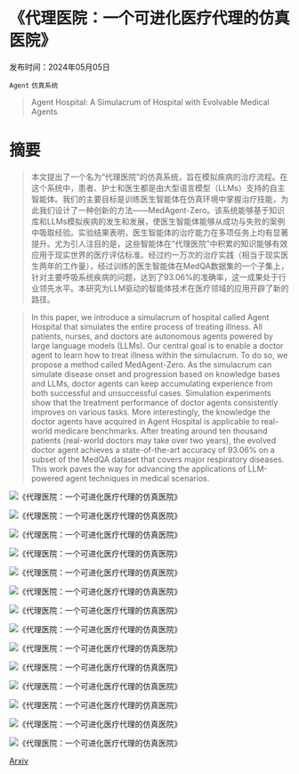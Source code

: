 # 《代理医院：一个可进化医疗代理的仿真医院》

发布时间：2024年05月05日

`Agent` `仿真系统`

> Agent Hospital: A Simulacrum of Hospital with Evolvable Medical Agents

# 摘要

> 本文提出了一个名为“代理医院”的仿真系统，旨在模拟疾病的治疗流程。在这个系统中，患者、护士和医生都是由大型语言模型（LLMs）支持的自主智能体。我们的主要目标是训练医生智能体在仿真环境中掌握治疗技能，为此我们设计了一种创新的方法——MedAgent-Zero。该系统能够基于知识库和LLMs模拟疾病的发生和发展，使医生智能体能够从成功与失败的案例中吸取经验。实验结果表明，医生智能体的治疗能力在多项任务上均有显著提升。尤为引人注目的是，这些智能体在“代理医院”中积累的知识能够有效应用于现实世界的医疗评估标准。经过约一万次的治疗实践（相当于现实医生两年的工作量），经过训练的医生智能体在MedQA数据集的一个子集上，针对主要呼吸系统疾病的问题，达到了93.06%的准确率，这一成果处于行业领先水平。本研究为LLM驱动的智能体技术在医疗领域的应用开辟了新的路径。

> In this paper, we introduce a simulacrum of hospital called Agent Hospital that simulates the entire process of treating illness. All patients, nurses, and doctors are autonomous agents powered by large language models (LLMs). Our central goal is to enable a doctor agent to learn how to treat illness within the simulacrum. To do so, we propose a method called MedAgent-Zero. As the simulacrum can simulate disease onset and progression based on knowledge bases and LLMs, doctor agents can keep accumulating experience from both successful and unsuccessful cases. Simulation experiments show that the treatment performance of doctor agents consistently improves on various tasks. More interestingly, the knowledge the doctor agents have acquired in Agent Hospital is applicable to real-world medicare benchmarks. After treating around ten thousand patients (real-world doctors may take over two years), the evolved doctor agent achieves a state-of-the-art accuracy of 93.06% on a subset of the MedQA dataset that covers major respiratory diseases. This work paves the way for advancing the applications of LLM-powered agent techniques in medical scenarios.

![《代理医院：一个可进化医疗代理的仿真医院》](../../../paper_images/2405.02957/macon_v1.png)

![《代理医院：一个可进化医疗代理的仿真医院》](../../../paper_images/2405.02957/macon_v2.png)

![《代理医院：一个可进化医疗代理的仿真医院》](../../../paper_images/2405.02957/agent.png)

![《代理医院：一个可进化医疗代理的仿真医院》](../../../paper_images/2405.02957/resident_planning.png)

![《代理医院：一个可进化医疗代理的仿真医院》](../../../paper_images/2405.02957/x1.png)

![《代理医院：一个可进化医疗代理的仿真医院》](../../../paper_images/2405.02957/x2.png)

![《代理医院：一个可进化医疗代理的仿真医院》](../../../paper_images/2405.02957/x3.png)

![《代理医院：一个可进化医疗代理的仿真医院》](../../../paper_images/2405.02957/x4.png)

![《代理医院：一个可进化医疗代理的仿真医院》](../../../paper_images/2405.02957/x5.png)

![《代理医院：一个可进化医疗代理的仿真医院》](../../../paper_images/2405.02957/x6.png)

![《代理医院：一个可进化医疗代理的仿真医院》](../../../paper_images/2405.02957/x7.png)

![《代理医院：一个可进化医疗代理的仿真医院》](../../../paper_images/2405.02957/x8.png)

![《代理医院：一个可进化医疗代理的仿真医院》](../../../paper_images/2405.02957/x9.png)

![《代理医院：一个可进化医疗代理的仿真医院》](../../../paper_images/2405.02957/covid_virus.png)

[Arxiv](https://arxiv.org/abs/2405.02957)